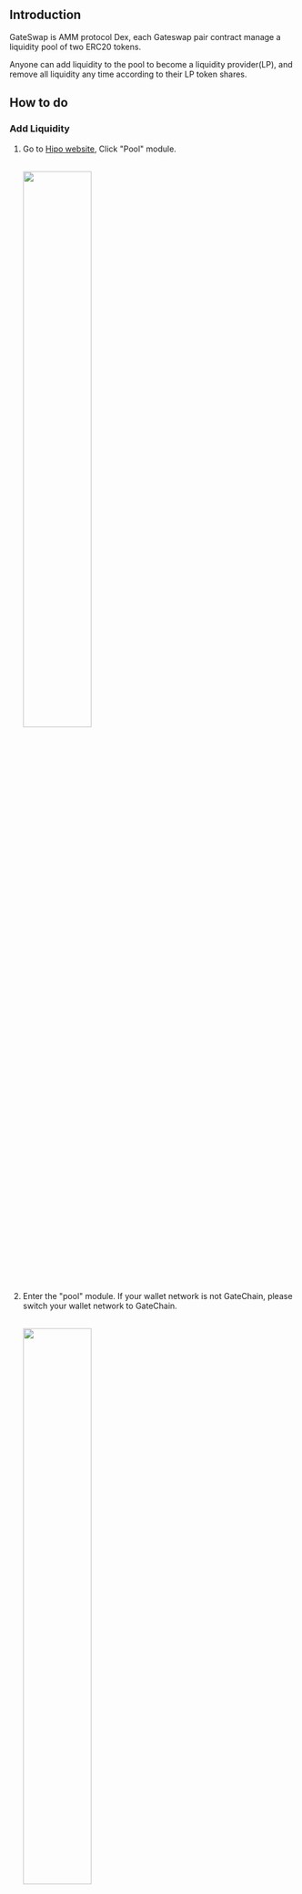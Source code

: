 ## Introduction

GateSwap is AMM protocol Dex, each Gateswap pair contract manage a liquidity pool of two ERC20 tokens. 

Anyone can add liquidity to the pool to become a liquidity provider(LP), and remove all liquidity any time according to their LP token shares.

## How to do

### Add Liquidity

1. Go to <a href="https://www.hipo.com/en/" target="_blank">Hipo website</a>, Click "Pool" module. 

	<br/><a data-fancybox title="" href="@assets/img/en/liquidity0.png"><img src="@assets/img/en/liquidity0.png"  height=50% width=50%></a></br>

2. Enter the "pool" module. If your wallet network is not GateChain, please switch your wallet network to GateChain. 

	<br/><a data-fancybox title="" href="@assets/img/en/liquidity1.png"><img src="@assets/img/en/liquidity1.png"  height=50% width=50%></a></br>

3. On the liquidity pools page, click “Add Liquidity”. Select two token to add by selecting from a list of tokens or by directly entering the ERC20 token contract address.

	<br/><a data-fancybox title="" href="@assets/img/en/issuetoken2.png"><img src="@assets/img/en/liquidity2.png"  height=50% width=50%></a></br>

4.  When you adding token for the first time, wallet approve is required.  Click “Approve” button and you will be directed to the wallet to confirm approve. 

5. After wallet approve, click “Confirm” and you will be directed to wallet to confirm. 

6. When liquidity is added successfully, you will see balance change in your wallet 

7. On the liquidity pool page,  the liquidity provide information will display under ”My Liquidity Pools“ tab. You can continue to add more liquidity by using “Add” button or remove later using “Redemption” button.

	<br/><a data-fancybox title="" href="@assets/img/en/issuetoken3.png"><img src="@assets/img/en/liquidity3.png"  height=50% width=50%></a></br>

### Remove Liquidity 

1. Under “My Liquidity Pool”section, Click “Redemption”.

	<br/><a data-fancybox title="" href="@assets/img/en/issuetoken4.png"><img src="@assets/img/en/liquidity4.png"  height=50% width=50%></a></br>

2. If it is the first time you remove the liquidity, wallet approve is required. 

3. Choose the remove shares, then click “approve”.You will be directed to wallet to confirm approve. 

4.  After wallet approve, click “Redemption” and you will be directed to wallet to confirm.

	<br/><a data-fancybox title="" href="@assets/img/en/liquidity5.png"><img src="@assets/img/en/liquidity5.png"  height=40% width=40%></a></br>

5. When withdrawal is successfully made, you will see your wallet balance change. 


### Swap

1. Go to <a href="https://www.hipo.com/en/" target="_blank">Hipo website</a>, Click "Swap--Quick Swap" module. 

	<br/><a data-fancybox title="" href="@assets/img/en/swap0.png"><img src="@assets/img/en/swap0.png"  height=50% width=50%></a></br>

2. When wallet is connected successfully, Under “Swap” Section, choose the token to swap.  If it is the first time you swap the token, wallet approve is required. Click “Approve”button and you will be directed to wallet to confirm approve.

	<br/><a data-fancybox title="" href="@assets/img/en/swap1.png"><img src="@assets/img/en/swap1.png"  height=50% width=50%></a></br>

3. After wallet authorization, click “Swap” to access to the flash swap page. Double check the swap information and then click “Swap”, which will direct you to the wallet to confirm. 

	<br/><a data-fancybox title="" href="@assets/img/en/swap2.png"><img src="@assets/img/en/swap2.png"  height=50% width=50%></a></br>

4. When the swap is successfully made, you will see the wallet balance change.







